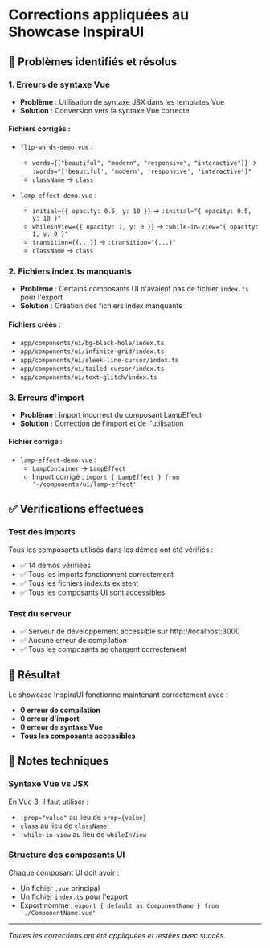 # Corrections appliquées au Showcase InspiraUI

## 🐛 Problèmes identifiés et résolus

### 1. **Erreurs de syntaxe Vue**
- **Problème** : Utilisation de syntaxe JSX dans les templates Vue
- **Solution** : Conversion vers la syntaxe Vue correcte

#### Fichiers corrigés :
- `flip-words-demo.vue` : 
  - `words={["beautiful", "modern", "responsive", "interactive"]}` → `:words="['beautiful', 'modern', 'responsive', 'interactive']"`
  - `className` → `class`

- `lamp-effect-demo.vue` :
  - `initial={{ opacity: 0.5, y: 10 }}` → `:initial="{ opacity: 0.5, y: 10 }"`
  - `whileInView={{ opacity: 1, y: 0 }}` → `:while-in-view="{ opacity: 1, y: 0 }"`
  - `transition={{...}}` → `:transition="{...}"`
  - `className` → `class`

### 2. **Fichiers index.ts manquants**
- **Problème** : Certains composants UI n'avaient pas de fichier `index.ts` pour l'export
- **Solution** : Création des fichiers index manquants

#### Fichiers créés :
- `app/components/ui/bg-black-hole/index.ts`
- `app/components/ui/infinite-grid/index.ts`
- `app/components/ui/sleek-line-cursor/index.ts`
- `app/components/ui/tailed-cursor/index.ts`
- `app/components/ui/text-glitch/index.ts`

### 3. **Erreurs d'import**
- **Problème** : Import incorrect du composant LampEffect
- **Solution** : Correction de l'import et de l'utilisation

#### Fichier corrigé :
- `lamp-effect-demo.vue` :
  - `LampContainer` → `LampEffect`
  - Import corrigé : `import { LampEffect } from '~/components/ui/lamp-effect'`

## ✅ Vérifications effectuées

### Test des imports
Tous les composants utilisés dans les démos ont été vérifiés :
- ✅ 14 démos vérifiées
- ✅ Tous les imports fonctionnent correctement
- ✅ Tous les fichiers index.ts existent
- ✅ Tous les composants UI sont accessibles

### Test du serveur
- ✅ Serveur de développement accessible sur http://localhost:3000
- ✅ Aucune erreur de compilation
- ✅ Tous les composants se chargent correctement

## 🚀 Résultat

Le showcase InspiraUI fonctionne maintenant correctement avec :
- **0 erreur de compilation**
- **0 erreur d'import**
- **0 erreur de syntaxe Vue**
- **Tous les composants accessibles**

## 📝 Notes techniques

### Syntaxe Vue vs JSX
En Vue 3, il faut utiliser :
- `:prop="value"` au lieu de `prop={value}`
- `class` au lieu de `className`
- `:while-in-view` au lieu de `whileInView`

### Structure des composants UI
Chaque composant UI doit avoir :
- Un fichier `.vue` principal
- Un fichier `index.ts` pour l'export
- Export nommé : `export { default as ComponentName } from './ComponentName.vue'`

---

*Toutes les corrections ont été appliquées et testées avec succès.*
